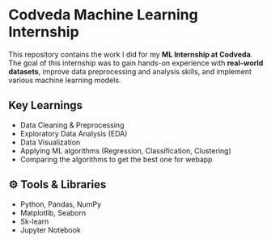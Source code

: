 # Codveda Machine Learning Internship  

This repository contains the work I did for  my **ML Internship at Codveda**.  
The goal of this internship was to gain hands-on experience with **real-world datasets**, improve data preprocessing and analysis skills, and implement various machine learning models.  

## Key Learnings
- Data Cleaning & Preprocessing  
- Exploratory Data Analysis (EDA)  
- Data Visualization  
- Applying ML algorithms (Regression, Classification, Clustering)  
- Comparing the algorithms to get the best one for webapp

## ⚙️ Tools & Libraries
- Python, Pandas, NumPy  
- Matplotlib, Seaborn  
- Sk-learn  
- Jupyter Notebook 

